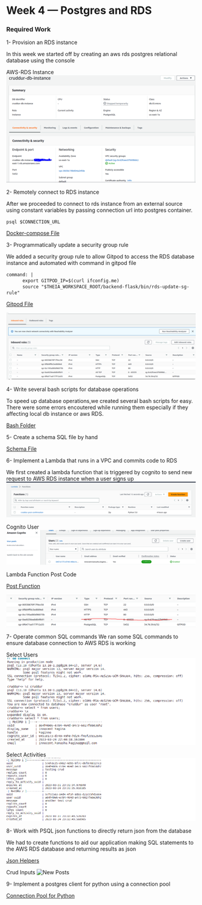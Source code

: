 # Week 4 — Postgres and RDS

### Required Work
1- Provision an RDS instance

In this week we started off by creating an aws rds postgres relational database using the console

AWS-RDS Instance
![AWs RDS Database](assets/aws-rds-instance.png)

2- Remotely connect to RDS instance

After we proceeded to connect to rds instance from an external source using constant variables by passing connection url into postgres container.


```
psql $CONNECTION_URL
```
[Docker-compose File](https://github.com/innocentkagina/aws-bootcamp-cruddur-2023/blob/318c5315074cb8a7cc945794f05edcef7307f52f/docker-compose.yml)


3- Programmatically update a security group rule

We added a security group rule to allow Gitpod to access the RDS database instance and automated with command in gitpod file

```
command: |
      export GITPOD_IP=$(curl ifconfig.me)
      source "$THEIA_WORKSPACE_ROOT/backend-flask/bin/rds-update-sg-rule"

```
[Gitpod File](https://github.com/innocentkagina/aws-bootcamp-cruddur-2023/blob/318c5315074cb8a7cc945794f05edcef7307f52f/.gitpod.yml)

![AWS Security Group Rules](assets/sg-inboud-rules.png)

4- Write several bash scripts for database operations

To speed up database operations,we created several bash scripts for easy.
There were some errors encoutered while running them especially if they affecting local db instance or aws RDS.

[Bash Folder](https://github.com/innocentkagina/aws-bootcamp-cruddur-2023/tree/main/backend-flask/bin)


5- Create a schema SQL file by hand

[Schema File](https://github.com/innocentkagina/aws-bootcamp-cruddur-2023/blob/318c5315074cb8a7cc945794f05edcef7307f52f/backend-flask/db/schema.sql)

6- Implement a Lambda that runs in a VPC and commits code to RDS

We first created a lambda function  that is triggered by cognito to send new request to AWS RDS instance when a user signs up
![AWS Lambda](assets/lambda-aws.png)

Cognito User
![AWs cognito User](assets/cognito-user.png)

Lambda Function Post Code

[Post Function](https://github.com/innocentkagina/aws-bootcamp-cruddur-2023/blob/318c5315074cb8a7cc945794f05edcef7307f52f/backend-flask/lambdas/cruddur-post-confirmation.py)

![Post Confirmation Code](assets/post-confirmation.png)

7- Operate common SQL commands
We ran some SQL commands to ensure database connection to AWS RDS is working

Select Users
![Users](assets/select-users-rds.png)

Select Activities
![Activities](assets/select-activities-rds.png)

8- Work with PSQL json functions to directly return json from the database

We had to create functions to aid our application making SQL statements to the AWS RDS database and returning results as json

[Json Helpers](https://github.com/innocentkagina/aws-bootcamp-cruddur-2023/blob/318c5315074cb8a7cc945794f05edcef7307f52f/backend-flask/lib/db.py)

Crud Inputs
![New Posts](assets/create-activities-rds.png)

9- Implement a postgres client for python using a connection pool

[Connection Pool for Python](https://github.com/innocentkagina/aws-bootcamp-cruddur-2023/blob/318c5315074cb8a7cc945794f05edcef7307f52f/backend-flask/lib/db.py)